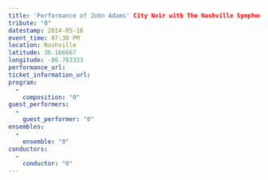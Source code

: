 ```yaml
---
title: 'Performance of John Adams' City Noir with The Nashville Symphony'
tribute: "0"
datestamp: 2014-05-16
event_time: 07:30 PM
location: Nashville
latitude: 36.166667
longitude: -86.783333
performance_url: 
ticket_information_url: 
program: 
  -
    composition: "0"
guest_performers: 
  -
    guest_performer: "0"
ensembles: 
  -
    ensemble: "0"
conductors: 
  -
    conductor: "0"
---
```

